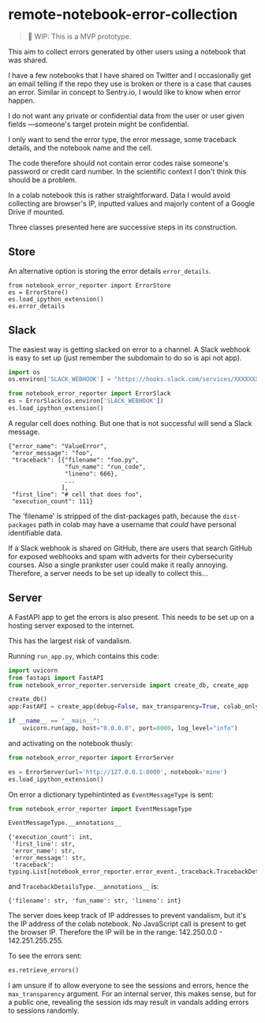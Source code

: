 # remote-notebook-error-collection

> :construction: WIP: This is a MVP prototype.

This aim to collect errors generated by other users using a notebook that was shared.

I have a few notebooks that I have shared on Twitter and 
I occasionally get an email telling if the repo they use is broken
or there is a case that causes an error.
Similar in concept to Sentry.io, I would like to know when error happen.

I do not want any private or confidential data from the user or user given fields
—someone's target protein might be confidential.

I only want to send the error type, the error message, some traceback details,
and the notebook name and the cell.

The code therefore should not contain error codes raise someone's password or credit card number.
In the scientific context I don't think this should be a problem.

In a colab notebook this is rather straightforward.
Data I would avoid collecting are browser's IP, inputted values and majorly content of a Google Drive if mounted.

Three classes presented here are successive steps in its construction.

## Store

An alternative option is storing the error details `error_details`.
```
from notebook_error_reporter import ErrorStore
es = ErrorStore()
es.load_ipython_extension()
es.error_details
```


## Slack
The easiest way is getting slacked on error to a channel.
A Slack webhook is easy to set up (just remember the subdomain to do so is api not app).

```python
import os
os.environ['SLACK_WEBHOOK'] = "https://hooks.slack.com/services/XXXXXXXX"

from notebook_error_reporter import ErrorSlack
es = ErrorSlack(os.environ['SLACK_WEBHOOK'])
es.load_ipython_extension()
```

A regular cell does nothing. But one that is not successful will send a Slack message.

    {"error_name": "ValueError", 
     "error_message": "foo", 
     "traceback": [{"filename": "foo.py",
                    "fun_name": "run_code", 
                    "lineno": 666}, 
                    ...
                   ], 
     "first_line": "# cell that does foo",
     "execution_count": 111}

The 'filename' is stripped of the dist-packages path, 
because the `dist-packages` path in colab may have a username that _could_ have personal identifiable data.

If a Slack webhook is shared on GitHub, there are users that search GitHub for exposed webhooks 
and spam with adverts for their cybersecurity courses.
Also a single prankster user could make it really annoying.
Therefore, a server needs to be set up ideally to collect this...

## Server

A FastAPI app to get the errors is also present.
This needs to be set up on a hosting server exposed to the internet.

This has the largest risk of vandalism.

Running `run_app.py`, which contains this code:
```python
import uvicorn
from fastapi import FastAPI
from notebook_error_reporter.serverside import create_db, create_app

create_db()
app:FastAPI = create_app(debug=False, max_transparency=True, colab_only=False)

if __name__ == "__main__":
    uvicorn.run(app, host="0.0.0.0", port=8000, log_level="info")
```
and activating on the notebook thusly:
```python
from notebook_error_reporter import ErrorServer

es = ErrorServer(url='http://127.0.0.1:8000', notebook='mine')
es.load_ipython_extension()
```

On error a dictionary typehintinted as `EventMessageType` is sent:

```python
from notebook_error_reporter import EventMessageType

EventMessageType.__annotations__
```

    {'execution_count': int,
     'first_line': str,
     'error_name': str,
     'error_message': str,
     'traceback': typing.List[notebook_error_reporter.error_event._traceback.TracebackDetailsType]}

and `TracebackDetailsType.__annotations__` is:

    {'filename': str, 'fun_name': str, 'lineno': int}

The server does keep track of IP addresses to prevent vandalism,
but it's the IP address of the colab notebook. No JavaScript call is present to get the browser IP.
Therefore the IP will be in the range: 142.250.0.0 - 142.251.255.255.

To see the errors sent:

```python
es.retrieve_errors()
```

I am unsure if to allow everyone to see the sessions and errors, hence the `max_transparency` argument.
For an internal server, this makes sense, but for a public one, revealing the session ids may 
result in vandals adding errors to sessions randomly.


